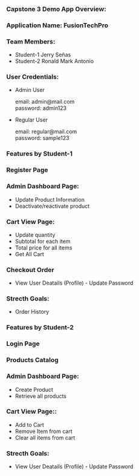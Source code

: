 <h3>Capstone 3 Demo App Overview:</h3>
<h3>Application Name: FusionTechPro</h3>

<h3>Team Members:</h3>
<ul>
	<li>Student-1 Jerry Señas</li>
	<li>Student-2 Ronald Mark Antonio</li>
</ul>

<h3>User Credentials:</h3>
<ul>
	<li>Admin User</li>
	<p>email: admin@mail.com<br>password: admin123</p>
	<li>Regular User</li>
	<p>email: regular@mail.com<br>password: sample123</p>
</ul>

<h3>Features by Student-1</h3>
<h3>Register Page</h3> 
<h3>Admin Dashboard Page:</h3> 
<ul>
	<li>Update Product Information</li>
	<li>Deactivate/reactivate product</li>
</ul>
<h3>Cart View Page:</h3> 
<ul>
	<li>Update quantity</li>
	<li>Subtotal for each item</li>
	<li>Total price for all items</li>
	<li>Get All Cart</li>
</ul>
<h3>Checkout Order</h3> 
<ul>
	<li>View User Deatails (Profile) - Update Password</li>
</ul> 
<h3>Strecth Goals:</h3> 
<ul>
	<li>Order History</li>
</ul> 

<h3>Features by Student-2</h3>
<h3>Login Page</h3> 
<h3>Products Catalog</h3>
<h3>Admin Dashboard Page:</h3> 
<ul>
	<li>Create Product</li>
	<li>Retrieve all products</li>
</ul> 
<h3>Cart View Page::</h3> 
<ul>
	<li>Add to Cart</li>
	<li>Remove Item from cart</li>
	<li>Clear all items from cart</li>
</ul>
<h3>Strecth Goals:</h3> 
<ul>
	<li>View User Deatails (Profile) - Update Password</li>
</ul> 







